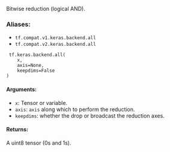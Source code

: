 Bitwise reduction (logical AND).
### Aliases:
- `tf.compat.v1.keras.backend.all`
- `tf.compat.v2.keras.backend.all`

```
 tf.keras.backend.all(
    x,
    axis=None,
    keepdims=False
)
```
#### Arguments:
- `x`: Tensor or variable.
- `axis`: `axis` along which to perform the reduction.
- `keepdims`: whether the drop or broadcast the reduction axes.
#### Returns:
A uint8 tensor (0s and 1s).
